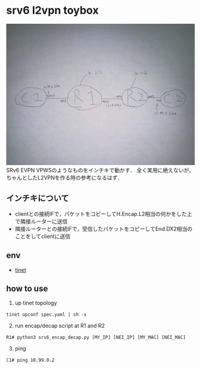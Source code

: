 # srv6 l2vpn toybox
![](topo.jpg)
SRv6 EVPN VPWSのようなものをインチキで動かす．
全く実用に絶えないが，ちゃんとしたL2VPNを作る時の参考になるはず．

## インチキについて
- clientとの接続IFで，パケットをコピーしてH.Encap.L2相当の何かをした上で隣接ルーターに送信
- 隣接ルーターとの接続IFで，受信したパケットをコピーしてEnd.DX2相当のことをしてclientに送信

## env
- [tinet](https://github.com/tinynetwork/tinet)
## how to use

1. up tinet topology
```
tinet upconf spec.yaml | sh -x
```

2. run encap/decap script at R1 and R2
```
R1# python3 srv6_encap_decap.py [MY_IP] [NEI_IP] [MY_MAC] [NEI_MAC]
```

3. ping 
```
C1# ping 10.99.0.2
```
